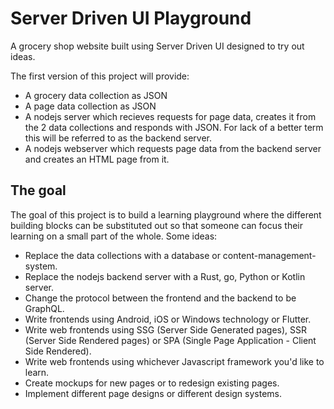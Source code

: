 # Server Driven UI Playground

A grocery shop website built using Server Driven UI designed to try out ideas.

The first version of this project will provide:

- A grocery data collection as JSON
- A page data collection as JSON
- A nodejs server which recieves requests for page data, creates it from the 2
  data collections and responds with JSON. For lack of a better term this will
  be referred to as the backend server.
- A nodejs webserver which requests page data from the backend server and
  creates an HTML page from it.

## The goal

The goal of this project is to build a learning playground where the different
building blocks can be substituted out so that someone can focus their learning
on a small part of the whole. Some ideas:

- Replace the data collections with a database or content-management-system.
- Replace the nodejs backend server with a Rust, go, Python or Kotlin server.
- Change the protocol between the frontend and the backend to be GraphQL.
- Write frontends using Android, iOS or Windows technology or Flutter.
- Write web frontends using SSG (Server Side Generated pages), SSR (Server Side
  Rendered pages) or SPA (Single Page Application - Client Side Rendered).
- Write web frontends using whichever Javascript framework you'd like to learn.
- Create mockups for new pages or to redesign existing pages.
- Implement different page designs or different design systems.
